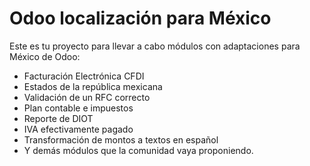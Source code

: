 Odoo localización para México
===========

Este es tu proyecto para llevar a cabo módulos con adaptaciones para México de Odoo:

  * Facturación Electrónica CFDI
  * Estados de la república mexicana
  * Validación de un RFC correcto
  * Plan contable e impuestos
  * Reporte de DIOT
  * IVA efectivamente pagado
  * Transformación de montos a textos en español
  * Y demás módulos que la comunidad vaya proponiendo.

